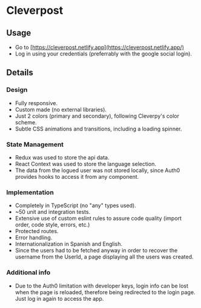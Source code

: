 # Cleverpost

## Usage

- Go to [https://cleverpost.netlify.app](https://cleverpost.netlify.app/)
- Log in using your credentials (preferrably with the google social login).

## Details

### Design

- Fully responsive.
- Custom made (no external libraries).
- Just 2 colors (primary and secondary), following Cleverpy's color scheme.
- Subtle CSS animations and transitions, including a loading spinner.

### State Management

- Redux was used to store the api data.
- React Context was used to store the language selection.
- The data from the logued user was not stored locally, since Auth0 provides hooks to access it from any component.

### Implementation

- Completely in TypeScript (no "any" types used).
- ~50 unit and integration tests.
- Extensive use of custom eslint rules to assure code quality (import order, code style, errors, etc.)
- Protected routes.
- Error handling.
- Internationalization in Spanish and English.
- Since the users had to be fetched anyway in order to recover the username from the UserId, a page displaying all the users was created.

### Additional info

- Due to the Auth0 limitation with developer keys, login info can be lost when the page is reloaded, therefore being redirected to the login page. Just log in again to access the app.
